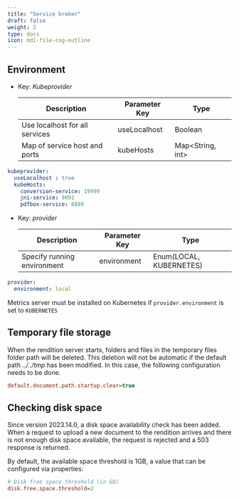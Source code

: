 ```yaml
---
title: "Service broker"
draft: false
weight: 2
type: docs
icon: mdi-file-cog-outline
---
```


## Environment

- Key: *Kubeprovider*

    | Description                    | Parameter Key | Type             |
    | ------------------------------ | ------------- | ---------------- |
    | Use localhost for all services | useLocalhost  | Boolean          |
    | Map of service host and ports  | kubeHosts     | Map<String, int> |


```yaml
kubeprovider:
  useLocalhost : true
  kubeHosts:
    conversion-service: 19999
    jni-service: 9091
    pdfbox-service: 8899
```


- Key: *provider*

    | Description                 | Parameter Key | Type                    |
    | --------------------------- | ------------- | ----------------------- |
    | Specify running environment | environment   | Enum(LOCAL, KUBERNETES) |


```yaml
provider:
  environment: local
```



Metrics server must be installed on Kubernetes if `provider.environment` is set to `KUBERNETES`


## Temporary file storage

When the rendition server starts, folders and files in the temporary files folder path will be deleted.
This deletion will not be automatic if the default path *../../tmp* has been modified.
In this case, the following configuration needs to be done.


```cfg
default.document.path.startup.clear=true
```


## Checking disk space

Since version 2023.14.0, a disk space availability check has been added.
When a request to upload a new document to the rendition arrives and there is not enough disk space available,
the request is rejected and a 503 response is returned.

By default, the available space threshold is 1GB, a value that can be configured via properties:

```cfg
# Disk free space threshold (in GB)
disk.free.space.threshold=2
```
